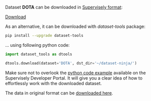 Dataset **DOTA** can be downloaded in [Supervisely format](https://developer.supervisely.com/api-references/supervisely-annotation-json-format):

 [Download](https://assets.supervisely.com/supervisely-supervisely-assets-public/teams_storage/E/X/0Z/ooceWhxKlUQ7WsRp3kSZ9KbAJgdTfl5Rir0aPlYazYaGQq5dmif8ptYV3LUCUXYOV0hdLAYsssrowDyp5qy7vviuEWtyVnGf2cNZsuO9dTjNXL9HqWigNu9zjUsJ.tar)

As an alternative, it can be downloaded with *dataset-tools* package:
``` bash
pip install --upgrade dataset-tools
```

... using following python code:
``` python
import dataset_tools as dtools

dtools.download(dataset='DOTA', dst_dir='~/dataset-ninja/')
```
Make sure not to overlook the [python code example](https://developer.supervisely.com/getting-started/python-sdk-tutorials/iterate-over-a-local-project) available on the Supervisely Developer Portal. It will give you a clear idea of how to effortlessly work with the downloaded dataset.

The data in original format can be [downloaded here](https://captain-whu.github.io/DOTA/dataset.html).